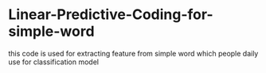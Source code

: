 # Linear-Predictive-Coding-for-simple-word
this code is used for extracting feature from simple word which people daily use for classification model
